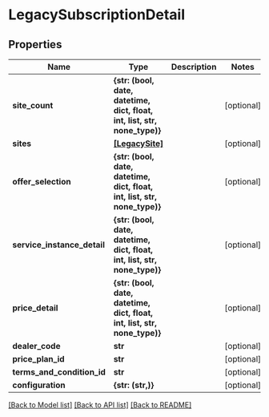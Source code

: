 # LegacySubscriptionDetail


## Properties
Name | Type | Description | Notes
------------ | ------------- | ------------- | -------------
**site_count** | **{str: (bool, date, datetime, dict, float, int, list, str, none_type)}** |  | [optional] 
**sites** | [**[LegacySite]**](LegacySite.md) |  | [optional] 
**offer_selection** | **{str: (bool, date, datetime, dict, float, int, list, str, none_type)}** |  | [optional] 
**service_instance_detail** | **{str: (bool, date, datetime, dict, float, int, list, str, none_type)}** |  | [optional] 
**price_detail** | **{str: (bool, date, datetime, dict, float, int, list, str, none_type)}** |  | [optional] 
**dealer_code** | **str** |  | [optional] 
**price_plan_id** | **str** |  | [optional] 
**terms_and_condition_id** | **str** |  | [optional] 
**configuration** | **{str: (str,)}** |  | [optional] 

[[Back to Model list]](../README.md#documentation-for-models) [[Back to API list]](../README.md#documentation-for-api-endpoints) [[Back to README]](../README.md)



